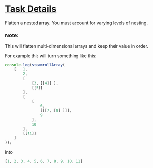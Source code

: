 # <a href="https://www.freecodecamp.org/challenges/steamroller">Task Details</a> 

Flatten a nested array. You must account for varying levels of nesting.


<h3><b>Note:</b></h3>

This will flatten multi-dimensional arrays and keep their value in order.

For example this will turn something like this:
```javascript
console.log(steamrollArray(
	[	1,
		2,
		[
			[3, [[4]] ],
			[[5]]
		],
		[
			[
				6,
				[[[7, [8] ]]],
				9
			],
			10
		],
		[[11]]
	]
));
```

into

```javascript
[1, 2, 3, 4, 5, 6, 7, 8, 9, 10, 11]
```	
